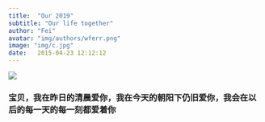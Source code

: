 ```yaml
---
title:  "Our 2019"
subtitle: "Our life together"
author: "Fei"
avatar: "img/authors/wferr.png"
image: "img/c.jpg"
date:   2015-04-23 12:12:12
---
```


<img src="https://www.goodmorningquote.com/wp-content/uploads/2015/03/happy-romantic-quotes-for-him.jpg">

### 宝贝，我在昨日的清晨爱你，我在今天的朝阳下仍旧爱你，我会在以后的每一天的每一刻都爱着你
